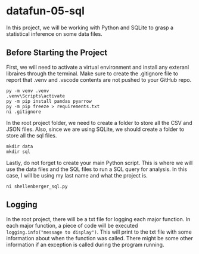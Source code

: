 # datafun-05-sql
In this project, we will be working with Python and SQLite to grasp a statistical inference on some data files. 

## Before Starting the Project
First, we will need to activate a virtual environment and install any exteranl libraires through the terminal. Make sure to create the .gitignore file to report that .venv and .vscode contents are not pushed to your GitHub repo.

```shell
py -m venv .venv
.venv\Scripts\activate
py -m pip install pandas pyarrow
py -m pip freeze > requirements.txt
ni .gitignore
```

In the root project folder, we need to create a folder to store all the CSV and JSON files. Also, since we are using SQLite, we should create a folder to store all the sql files.
```shell
mkdir data
mkdir sql
```

Lastly, do not forget to create your main Python script. This is where we will use the data files and the SQL files to run a SQL query for analysis. In this case, I will be using my last name and what the project is.
```shell
ni shellenberger_sql.py
```

## Logging
In the root project, there will be a txt file for logging each major function. In each major function, a piece of code will be executed `logging.info("message to display")`. This will print to the txt file with some information about when the function was called. There might be some other information if an exception is called during the program running.